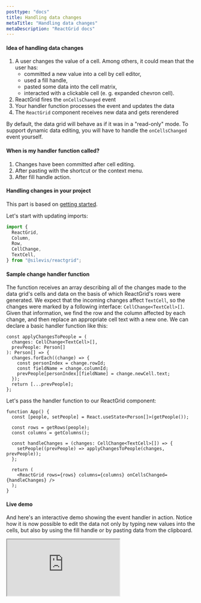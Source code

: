 ```yaml
---
posttype: "docs"
title: Handling data changes
metaTitle: "Handling data changes"
metaDescription: "ReactGrid docs"
---
```


#### Idea of handling data changes

1. A user changes the value of a cell. Among others, it could mean that the user has:
   - committed a new value into a cell by cell editor,
   - used a fill handle,
   - pasted some data into the cell matrix,
   - interacted with a clickable cell (e. g. expanded chevron cell).
2. ReactGrid fires the `onCellsChanged` event
3. Your handler function processes the event and updates the data
4. The `ReactGrid` component receives new data and gets rerendered

By default, the data grid will behave as if it was in a "read-only" mode.
To support dynamic data editing, you will have to handle the `onCellsChanged` event yourself.

#### When is my handler function called?

1. Changes have been committed after cell editing.
2. After pasting with the shortcut or the context menu.
3. After fill handle action.

#### Handling changes in your project

This part is based on [getting started](/docs/4.0/1-getting-started/).

Let's start with updating imports:

```ts
import {
  ReactGrid,
  Column,
  Row,
  CellChange,
  TextCell,
} from "@silevis/reactgrid";
```

#### Sample change handler function

The function receives an array describing all of the changes made to the data grid's cells and data on the basis of which
ReactGrid's rows were generated.
We expect that the incoming changes affect `TextCell`, so the changes were marked by a following interface: `CellChange<TextCell>[]`.
Given that information, we find the row and the column affected by each change,
and then replace an appropriate cell text with a new one.
We can declare a basic handler function like this:

```tsx
const applyChangesToPeople = (
  changes: CellChange<TextCell>[],
  prevPeople: Person[]
): Person[] => {
  changes.forEach((change) => {
    const personIndex = change.rowId;
    const fieldName = change.columnId;
    prevPeople[personIndex][fieldName] = change.newCell.text;
  });
  return [...prevPeople];
};
```

Let's pass the handler function to our ReactGrid component:

```tsx
function App() {
  const [people, setPeople] = React.useState<Person[]>(getPeople());

  const rows = getRows(people);
  const columns = getColumns();

  const handleChanges = (changes: CellChange<TextCell>[]) => {
    setPeople((prevPeople) => applyChangesToPeople(changes, prevPeople));
  };

  return (
    <ReactGrid rows={rows} columns={columns} onCellsChanged={handleChanges} />
  );
}
```

#### Live demo

And here's an interactive demo showing the event handler in action.
Notice how it is now possible to edit the data not only by typing new values into the cells,
but also by using the fill handle or by pasting data from the clipboard.

<iframe src="https://codesandbox.io/embed/reactgrid-handling-changes-crzfx?fontsize=14&hidenavigation=1&theme=dark"
  style={{ width: '100%', height: '500px', border: '0', borderRadius: '4px', overflow: 'hidden'}}
  title="reactgrid-handling-changes"
  allow="accelerometer; ambient-light-sensor; camera; encrypted-media; geolocation; gyroscope; hid; microphone; midi; payment; usb; vr; xr-spatial-tracking"
  sandbox="allow-forms allow-modals allow-popups allow-presentation allow-same-origin allow-scripts"
></iframe>
